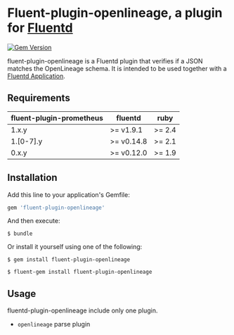 # Fluent-plugin-openlineage, a plugin for [Fluentd](https://www.fluentd.org)
[![Gem Version](https://badge.fury.io/rb/fluent-plugin-openlineage.svg)](https://badge.fury.io/rb/fluent-plugin-openlineage)

fluent-plugin-openlineage is a Fluentd plugin that verifies if a JSON matches the OpenLineage schema. 
It is intended to be used together with a [Fluentd Application](https://github.com/fluent/fluentd).

## Requirements

| fluent-plugin-prometheus | fluentd    | ruby   |
|--------------------------|------------|--------|
| 1.x.y                    | >= v1.9.1  | >= 2.4 |
| 1.[0-7].y                | >= v0.14.8 | >= 2.1 |
| 0.x.y                    | >= v0.12.0 | >= 1.9 |

## Installation

Add this line to your application's Gemfile:

```ruby
gem 'fluent-plugin-openlineage'
```

And then execute:

    $ bundle

Or install it yourself using one of the following:

    $ gem install fluent-plugin-openlineage

    $ fluent-gem install fluent-plugin-openlineage

## Usage

fluentd-plugin-openlineage include only one plugin.

- `openlineage` parse plugin

